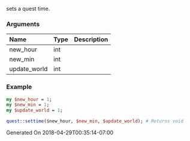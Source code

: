 sets a quest time.
### Arguments
**Name**|**Type**|**Description**
:---|:---|:---
new_hour|int|
new_min|int|
update_world|int|

### Example

```perl
my $new_hour = 1;
my $new_min = 1;
my $update_world = 1;

quest::settime($new_hour, $new_min, $update_world); # Returns void
```


Generated On 2018-04-29T00:35:14-07:00